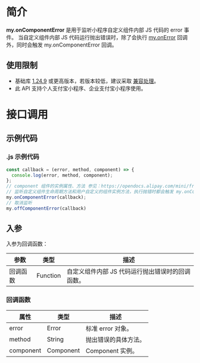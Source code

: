 # 简介

**my.onComponentError** 是用于监听小程序自定义组件内部 JS 代码的 error 事件。
当自定义组件内部 JS 代码运行抛出错误时，除了会执行 [my.onError](https://opendocs.alipay.com/mini/00nnsx) 回调外，同时会触发 my.onComponentError 回调。

## 使用限制

- 基础库 [1.24.9](https://opendocs.alipay.com/mini/framework/lib) 或更高版本，若版本较低，建议采取 [兼容处理](https://docs.alipay.com/mini/framework/compatibility)。
- 此 API 支持个人支付宝小程序、企业支付宝小程序使用。

# 接口调用

## 示例代码

### .js 示例代码

```javascript
const callback = (error, method, component) => {
  console.log(error, method, component);
};
// component 组件的实例属性、方法 参见：https://opendocs.alipay.com/mini/framework/component_object#%E7%BB%84%E4%BB%B6%E5%AE%9E%E4%BE%8B%E5%B1%9E%E6%80%A7
// 监听自定义组件生命周期方法和用户自定义的组件实例方法，执行抛错时都会触发 my.onComponentError 回调。
my.onComponentError(callback);
// 取消监听
my.offComponentError(callback)
```

## 入参
入参为回调函数：

| **参数** | **类型** | **描述** |
| --- | --- | --- |
| 回调函数 | Function | 自定义组件内部 JS 代码运行抛出错误时的回调函数。 |

### 回调函数
| **属性** | **类型** | **描述** |
| --- | --- | --- |
| error | Error | 标准 error 对象。 |
| method | String | 抛出错误的具体方法。 |
| component | Component | Component 实例。 |

